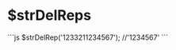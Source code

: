 # $strDelReps

<ContainerBox title="介绍">
<template #desc>
去掉字符串连续重复的字符
</template>
</ContainerBox>

<ContainerBox title="连续">
```js
$strDelRep('1233211234567'); //'1234567'
```
<ShowCode>
<template #codes>

```js
export function $strDelRep(v) {
  let obj = {},
    str = '',
    len = v.length;
  for (let i = 0; i < len; i++) {
    if (!obj[v[i]]) {
      str += v[i];
      obj[v[i]] = true;
    }
  }
  return str;
}
```

</template>
</ShowCode>
</ContainerBox>
